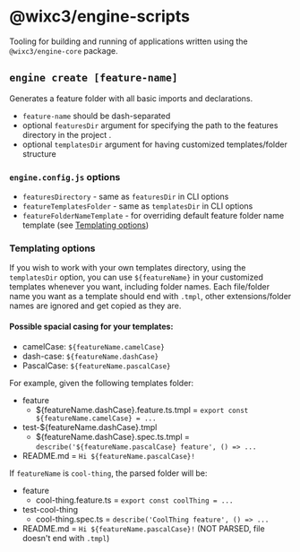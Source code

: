 # @wixc3/engine-scripts

Tooling for building and running of applications written using the `@wixc3/engine-core` package.

## `engine create [feature-name]`

Generates a feature folder with all basic imports and declarations.

- `feature-name` should be dash-separated
- optional `featuresDir` argument for specifying the path to the features directory in the project .
- optional `templatesDir` argument for having customized templates/folder structure

### `engine.config.js` options

- `featuresDirectory` - same as `featuresDir` in CLI options
- `featureTemplatesFolder` - same as `templatesDir` in CLI options
- `featureFolderNameTemplate` - for overriding default feature folder name template (see [Templating options](#templating-options))

### Templating options

If you wish to work with your own templates directory, using the `templatesDir` option, you can use `${featureName}` in your customized templates whenever you want, including folder names.
Each file/folder name you want as a template should end with `.tmpl`, other extensions/folder names are ignored and get copied as they are.

#### Possible spacial casing for your templates:

- camelCase: `${featureName.camelCase}`
- dash-case: `${featureName.dashCase}`
- PascalCase: `${featureName.pascalCase}`

For example, given the following templates folder:

- feature
  - \${featureName.dashCase}.feature.ts.tmpl = `export const ${featureName.camelCase} = ...`
- test-\${featureName.dashCase}.tmpl
  - \${featureName.dashCase}.spec.ts.tmpl = `describe('${featureName.pascalCase} feature', () => ...`
- README.md = `Hi ${featureName.pascalCase}!`

If `featureName` is `cool-thing`, the parsed folder will be:

- feature
  - cool-thing.feature.ts = `export const coolThing = ...`
- test-cool-thing
  - cool-thing.spec.ts = `describe('CoolThing feature', () => ...`
- README.md = `Hi ${featureName.pascalCase}!` (NOT PARSED, file doesn't end with `.tmpl`)
